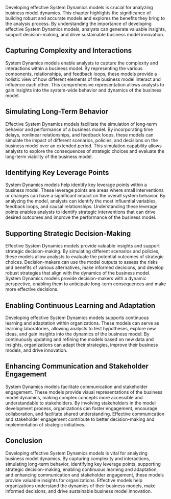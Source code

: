 
Developing effective System Dynamics models is crucial for analyzing business model dynamics. This chapter highlights the significance of building robust and accurate models and explores the benefits they bring to the analysis process. By understanding the importance of developing effective System Dynamics models, analysts can generate valuable insights, support decision-making, and drive sustainable business model innovation.

## Capturing Complexity and Interactions

System Dynamics models enable analysts to capture the complexity and interactions within a business model. By representing the various components, relationships, and feedback loops, these models provide a holistic view of how different elements of the business model interact and influence each other. This comprehensive representation allows analysts to gain insights into the system-wide behavior and dynamics of the business model.

## Simulating Long-Term Behavior

Effective System Dynamics models facilitate the simulation of long-term behavior and performance of a business model. By incorporating time delays, nonlinear relationships, and feedback loops, these models can simulate the impact of different scenarios, policies, and decisions on the business model over an extended period. This simulation capability allows analysts to explore the consequences of strategic choices and evaluate the long-term viability of the business model.

## Identifying Key Leverage Points

System Dynamics models help identify key leverage points within a business model. These leverage points are areas where small interventions or changes can have a significant impact on the overall system behavior. By analyzing the model, analysts can identify the most influential variables, feedback loops, and causal relationships. Understanding these leverage points enables analysts to identify strategic interventions that can drive desired outcomes and improve the performance of the business model.

## Supporting Strategic Decision-Making

Effective System Dynamics models provide valuable insights and support strategic decision-making. By simulating different scenarios and policies, these models allow analysts to evaluate the potential outcomes of strategic choices. Decision-makers can use the model outputs to assess the risks and benefits of various alternatives, make informed decisions, and develop robust strategies that align with the dynamics of the business model. System Dynamics models provide decision-makers with a dynamic perspective, enabling them to anticipate long-term consequences and make more effective decisions.

## Enabling Continuous Learning and Adaptation

Developing effective System Dynamics models supports continuous learning and adaptation within organizations. These models can serve as learning laboratories, allowing analysts to test hypotheses, explore new ideas, and gain insights into the dynamics of the business model. By continuously updating and refining the models based on new data and insights, organizations can adapt their strategies, improve their business models, and drive innovation.

## Enhancing Communication and Stakeholder Engagement

System Dynamics models facilitate communication and stakeholder engagement. These models provide visual representations of the business model dynamics, making complex concepts more accessible and understandable to stakeholders. By involving stakeholders in the model development process, organizations can foster engagement, encourage collaboration, and facilitate shared understanding. Effective communication and stakeholder engagement contribute to better decision-making and implementation of strategic initiatives.

## Conclusion

Developing effective System Dynamics models is vital for analyzing business model dynamics. By capturing complexity and interactions, simulating long-term behavior, identifying key leverage points, supporting strategic decision-making, enabling continuous learning and adaptation, and enhancing communication and stakeholder engagement, these models provide valuable insights for organizations. Effective models help organizations understand the dynamics of their business models, make informed decisions, and drive sustainable business model innovation.
